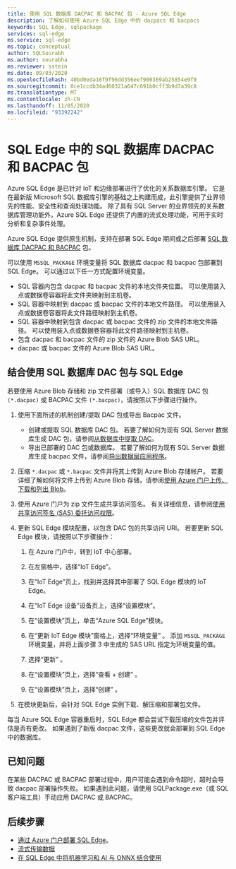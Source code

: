 ```yaml
---
title: 使用 SQL 数据库 DACPAC 和 BACPAC 包 - Azure SQL Edge
description: 了解如何使用 Azure SQL Edge 中的 dacpacs 和 bacpacs
keywords: SQL Edge, sqlpackage
services: sql-edge
ms.service: sql-edge
ms.topic: conceptual
author: SQLSourabh
ms.author: sourabha
ms.reviewer: sstein
ms.date: 09/03/2020
ms.openlocfilehash: 40bd0eda16f9f96dd356eef900369ab25854e9f9
ms.sourcegitcommit: 0ce1ccdb34ad60321a647c691b0cff3b9d7a39c8
ms.translationtype: MT
ms.contentlocale: zh-CN
ms.lasthandoff: 11/05/2020
ms.locfileid: "93392242"
---
```

# <a name="sql-database-dacpac-and-bacpac-packages-in-sql-edge"></a>SQL Edge 中的 SQL 数据库 DACPAC 和 BACPAC 包

Azure SQL Edge 是已针对 IoT 和边缘部署进行了优化的关系数据库引擎。 它是在最新版 Microsoft SQL 数据库引擎的基础之上构建而成，此引擎提供了业界领先的性能、安全性和查询处理功能。 除了具有 SQL Server 的业界领先的关系数据库管理功能外，Azure SQL Edge 还提供了内置的流式处理功能，可用于实时分析和复杂事件处理。

Azure SQL Edge 提供原生机制，支持在部署 SQL Edge 期间或之后部署 [SQL 数据库 DACPAC 和 BACPAC](/sql/relational-databases/data-tier-applications/data-tier-applications) 包。

可以使用 `MSSQL_PACKAGE` 环境变量将 SQL 数据库 dacpac 和 bacpac 包部署到 SQL Edge。 可以通过以下任一方式配置环境变量。  
- SQL 容器内包含 dacpac 和 bacpac 文件的本地文件夹位置。 可以使用装入点或数据卷容器将此文件夹映射到主机卷。 
- SQL 容器中映射到 dacpac 或 bacpac 文件的本地文件路径。 可以使用装入点或数据卷容器将此文件路径映射到主机卷。 
- SQL 容器中映射到包含 dacpac 或 bacpac 文件的 zip 文件的本地文件路径。 可以使用装入点或数据卷容器将此文件路径映射到主机卷。 
- 包含 dacpac 和 bacpac 文件的 zip 文件的 Azure Blob SAS URL。
- dacpac 或 bacpac 文件的 Azure Blob SAS URL。 

## <a name="use-a-sql-database-dac-package-with-sql-edge"></a>结合使用 SQL 数据库 DAC 包与 SQL Edge

若要使用 Azure Blob 存储和 zip 文件部署（或导入）SQL 数据库 DAC 包 `(*.dacpac)` 或 BACPAC 文件 `(*.bacpac)`，请按照以下步骤进行操作。 

1. 使用下面所述的机制创建/提取 DAC 包或导出 Bacpac 文件。 
    - 创建或提取 SQL 数据库 DAC 包。 若要了解如何为现有 SQL Server 数据库生成 DAC 包，请参阅[从数据库中提取 DAC](/sql/relational-databases/data-tier-applications/extract-a-dac-from-a-database/)。
    - 导出已部署的 DAC 包或数据库。 若要了解如何为现有 SQL Server 数据库生成 bacpac 文件，请参阅[导出数据层应用程序](/sql/relational-databases/data-tier-applications/export-a-data-tier-application/)。

2. 压缩 `*.dacpac` 或 `*.bacpac` 文件并将其上传到 Azure Blob 存储帐户。 若要详细了解如何将文件上传到 Azure Blob 存储，请参阅[使用 Azure 门户上传、下载和列出 Blob](../storage/blobs/storage-quickstart-blobs-portal.md)。

3. 使用 Azure 门户为 zip 文件生成共享访问签名。 有关详细信息，请参阅[使用共享访问签名 (SAS) 委托访问权限](../storage/common/storage-sas-overview.md)。

4. 更新 SQL Edge 模块配置，以包含 DAC 包的共享访问 URI。 若要更新 SQL Edge 模块，请按照以下步骤操作：

    1. 在 Azure 门户中，转到 IoT 中心部署。

    2. 在左窗格中，选择“IoT Edge”。

    3. 在“IoT Edge”页上，找到并选择其中部署了 SQL Edge 模块的 IoT Edge。

    4. 在“IoT Edge 设备”设备页上，选择“设置模块”。

    5. 在“设置模块”页上，单击“Azure SQL Edge”模块。

    6. 在“更新 IoT Edge 模块”窗格上，选择“环境变量” 。 添加 `MSSQL_PACKAGE` 环境变量，并将上面步骤 3 中生成的 SAS URL 指定为环境变量的值。 

    7. 选择“更新”  。

    8. 在“设置模块”页上，选择“查看 + 创建” 。

    9. 在“设置模块”页上，选择“创建” 。

5. 在模块更新后，会针对 SQL Edge 实例下载、解压缩和部署包文件。

每当 Azure SQL Edge 容器重启时，SQL Edge 都会尝试下载压缩的文件包并评估是否有更改。 如果遇到了新版 dacpac 文件，这些更改就会部署到 SQL Edge 中的数据库。

## <a name="known-issue"></a>已知问题

在某些 DACPAC 或 BACPAC 部署过程中，用户可能会遇到命令超时，超时会导致 dacpac 部署操作失败。 如果遇到此问题，请使用 SQLPackage.exe（或 SQL 客户端工具）手动应用 DACPAC 或 BACPAC。 

## <a name="next-steps"></a>后续步骤

- [通过 Azure 门户部署 SQL Edge](deploy-portal.md)。
- [流式传输数据](stream-data.md)
- [在 SQL Edge 中将机器学习和 AI 与 ONNX 结合使用](onnx-overview.md)